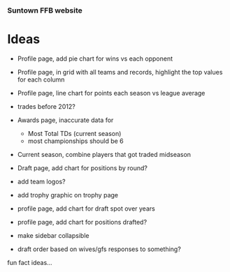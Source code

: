 ### Suntown FFB website


# Ideas

- Profile page, add pie chart for wins vs each opponent
- Profile page, in grid with all teams and records, highlight the top values for each column
- Profile page, line chart for points each season vs league average
- trades before 2012?
- Awards page, inaccurate data for 
    - Most Total TDs (current season)
    - most championships should be 6
- Current season, combine players that got traded midseason
- Draft page, add chart for positions by round?
- add team logos?
- add trophy graphic on trophy page
- profile page, add chart for draft spot over years
- profile page, add chart for positions drafted?
- make sidebar collapsible

- draft order based on wives/gfs responses to something?

fun fact ideas...

